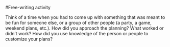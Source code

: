 #Free-writing activity

Think of a time when you had to come up with something that was meant to be fun for someone else, or a group of other people (a party, a game, weekend plans, etc.). How did you approach the planning? What worked or didn’t work? How did you use knowledge of the person or people to customize your plans? 

